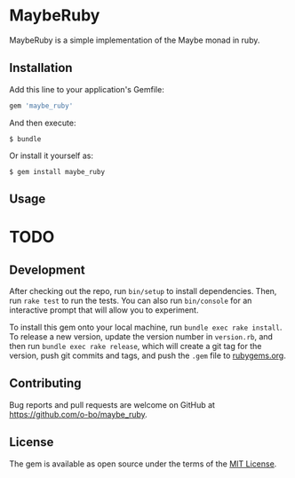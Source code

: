 # MaybeRuby

MaybeRuby is a simple implementation of the Maybe monad in ruby.


## Installation

Add this line to your application's Gemfile:

```ruby
gem 'maybe_ruby'
```

And then execute:

    $ bundle

Or install it yourself as:

    $ gem install maybe_ruby

## Usage

# TODO

## Development

After checking out the repo, run `bin/setup` to install dependencies. Then, run `rake test` to run the tests. You can also run `bin/console` for an interactive prompt that will allow you to experiment.

To install this gem onto your local machine, run `bundle exec rake install`. To release a new version, update the version number in `version.rb`, and then run `bundle exec rake release`, which will create a git tag for the version, push git commits and tags, and push the `.gem` file to [rubygems.org](https://rubygems.org).

## Contributing

Bug reports and pull requests are welcome on GitHub at https://github.com/o-bo/maybe_ruby.


## License

The gem is available as open source under the terms of the [MIT License](http://opensource.org/licenses/MIT).

